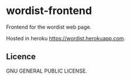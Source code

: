 # wordist-frontend

Frontend for the wordist web page.

Hosted in heroku https://wordist.herokuapp.com.

## Licence

GNU GENERAL PUBLIC LICENSE.
